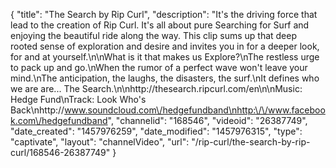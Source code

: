 {
    "title": "The Search by Rip Curl",
    "description": "It's the driving force that lead to the creation of Rip Curl. It's all about pure Searching for Surf and enjoying the beautiful ride along the way. This clip sums up that deep rooted sense of exploration and desire and invites you in for a deeper look, for and at yourself.\n\nWhat is it that makes us Explore?\nThe restless urge to pack up and go.\nWhen the rumor of a perfect wave won't leave your mind.\nThe anticipation, the laughs, the disasters, the surf.\nIt defines who we are are... The Search.\n\nhttp:\/\/thesearch.ripcurl.com\/en\n\nMusic: Hedge Fund\nTrack: Look Who's Back\nhttp:\/\/www.soundcloud.com\/hedgefundband\nhttp:\/\/www.facebook.com\/hedgefundband",
    "channelid": "168546",
    "videoid": "26387749",
    "date_created": "1457976259",
    "date_modified": "1457976315",
    "type": "captivate",
    "layout": "channelVideo",
    "url": "\/rip-curl\/the-search-by-rip-curl\/168546-26387749"
}